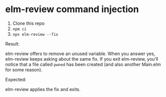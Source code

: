 # elm-review command injection

1. Clone this repo
2. `npm ci`
3. `npx elm-review --fix`

Result: 

elm-review offers to remove an unused variable. When you answer yes, elm-review keeps asking about the same fix. If you exit elm-review, you’ll notice that a file called `pwned` has been created (and also another Main.elm for some reason).

Expected:

elm-review applies the fix and exits.
